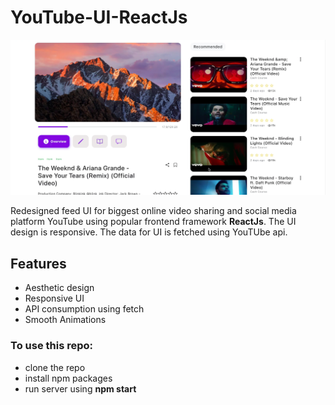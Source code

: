 # YouTube-UI-ReactJs
![Screenshot](https://github.com/AnshulRaghav/YouTube-UI/blob/master/Desktop%20UI.png)

Redesigned feed UI for biggest online video sharing and social media platform YouTube using popular frontend framework <b>ReactJs</b>.
The UI design is responsive.
The data for UI is fetched using YouTUbe api.

## Features
- Aesthetic design
- Responsive UI
- API consumption using fetch
- Smooth Animations

### To use this repo:
- clone the repo
- install npm packages
- run server using <b>npm start</b>
